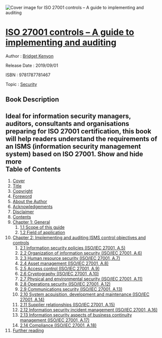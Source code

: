![Cover image for ISO 27001 controls – A guide to implementing and auditing](https://imgdetail.ebookreading.net/cover/cover/20200215/EB9781787781467.jpg)

[ISO 27001 controls – A guide to implementing and auditing](https://ebookreading.net/view/book/ISO+27001+controls+%E2%80%93+A+guide+to+implementing+and+auditing-EB9781787781467_1.html "ISO 27001 controls – A guide to implementing and auditing")
====================================================================================================================

Author : [Bridget Kenyon](https://ebookreading.net/search/author/Bridget+Kenyon)

Release Date : 2019/09/01

ISBN : 9781787781467

Topic : [Security](https://ebookreading.net/search/category/security)

Book Description
-----------------

 Ideal for information security managers, auditors, consultants and organisations preparing for ISO 27001 certification, this book will help readers understand the requirements of an ISMS (information security management system) based on ISO 27001.        Show and hide more                
Table of Contents
-----------------

1. [Cover](https://ebookreading.net/view/book/ISO+27001+controls+%E2%80%93+A+guide+to+implementing+and+auditing-EB9781787781467_1.html#cover)
1. [Title](https://ebookreading.net/view/book/ISO+27001+controls+%E2%80%93+A+guide+to+implementing+and+auditing-EB9781787781467_3.html#title)
1. [Copyright](https://ebookreading.net/view/book/ISO+27001+controls+%E2%80%93+A+guide+to+implementing+and+auditing-EB9781787781467_4.html#copy)
1. [Foreword](https://ebookreading.net/view/book/ISO+27001+controls+%E2%80%93+A+guide+to+implementing+and+auditing-EB9781787781467_5.html#for)
1. [About the Author](https://ebookreading.net/view/book/ISO+27001+controls+%E2%80%93+A+guide+to+implementing+and+auditing-EB9781787781467_6.html#aut)
1. [Acknowledgements](https://ebookreading.net/view/book/ISO+27001+controls+%E2%80%93+A+guide+to+implementing+and+auditing-EB9781787781467_7.html#ack)
1. [Disclaimer](https://ebookreading.net/view/book/ISO+27001+controls+%E2%80%93+A+guide+to+implementing+and+auditing-EB9781787781467_8.html#dis)
1. [Contents](https://ebookreading.net/view/book/ISO+27001+controls+%E2%80%93+A+guide+to+implementing+and+auditing-EB9781787781467_9.html#con)
1. [Chapter 1: General](https://ebookreading.net/view/book/ISO+27001+controls+%E2%80%93+A+guide+to+implementing+and+auditing-EB9781787781467_10.html#ch1)
    1. [1.1 Scope of this guide](https://ebookreading.net/view/book/ISO+27001+controls+%E2%80%93+A+guide+to+implementing+and+auditing-EB9781787781467_10.html#sec1-1)
    1. [1.2 Field of application](https://ebookreading.net/view/book/ISO+27001+controls+%E2%80%93+A+guide+to+implementing+and+auditing-EB9781787781467_10.html#sec1-2)
1. [Chapter 2: Implementing and auditing ISMS control objectives and controls](https://ebookreading.net/view/book/ISO+27001+controls+%E2%80%93+A+guide+to+implementing+and+auditing-EB9781787781467_11.html#ch2)
    1. [2.1 Information security policies (ISO/IEC 27001, A.5)](https://ebookreading.net/view/book/ISO+27001+controls+%E2%80%93+A+guide+to+implementing+and+auditing-EB9781787781467_11.html#sec2-1)
    1. [2.2 Organization of information security (ISO/IEC 27001, A.6)](https://ebookreading.net/view/book/ISO+27001+controls+%E2%80%93+A+guide+to+implementing+and+auditing-EB9781787781467_11.html#sec2-2)
    1. [2.3 Human resource security (ISO/IEC 27001, A.7)](https://ebookreading.net/view/book/ISO+27001+controls+%E2%80%93+A+guide+to+implementing+and+auditing-EB9781787781467_11.html#sec2-3)
    1. [2.4 Asset management (ISO/IEC 27001, A.8)](https://ebookreading.net/view/book/ISO+27001+controls+%E2%80%93+A+guide+to+implementing+and+auditing-EB9781787781467_11.html#sec2-4)
    1. [2.5 Access control (ISO/IEC 27001, A.9)](https://ebookreading.net/view/book/ISO+27001+controls+%E2%80%93+A+guide+to+implementing+and+auditing-EB9781787781467_11.html#sec2-5)
    1. [2.6 Cryptography (ISO/IEC 27001, A.10)](https://ebookreading.net/view/book/ISO+27001+controls+%E2%80%93+A+guide+to+implementing+and+auditing-EB9781787781467_11.html#sec2-6)
    1. [2.7 Physical and environmental security (ISO/IEC 27001, A.11)](https://ebookreading.net/view/book/ISO+27001+controls+%E2%80%93+A+guide+to+implementing+and+auditing-EB9781787781467_11.html#sec2-7)
    1. [2.8 Operations security (ISO/IEC 27001, A.12)](https://ebookreading.net/view/book/ISO+27001+controls+%E2%80%93+A+guide+to+implementing+and+auditing-EB9781787781467_11.html#sec2-8)
    1. [2.9 Communications security (ISO/IEC 27001, A.13)](https://ebookreading.net/view/book/ISO+27001+controls+%E2%80%93+A+guide+to+implementing+and+auditing-EB9781787781467_11.html#sec2-9)
    1. [2.10 System acquisition, development and maintenance (ISO/IEC 27001, A.14)](https://ebookreading.net/view/book/ISO+27001+controls+%E2%80%93+A+guide+to+implementing+and+auditing-EB9781787781467_11.html#sec2-10)
    1. [2.11 Supplier relationships (ISO/IEC 27001, A.15)](https://ebookreading.net/view/book/ISO+27001+controls+%E2%80%93+A+guide+to+implementing+and+auditing-EB9781787781467_11.html#sec2-11)
    1. [2.12 Information security incident management (ISO/IEC 27001, A.16)](https://ebookreading.net/view/book/ISO+27001+controls+%E2%80%93+A+guide+to+implementing+and+auditing-EB9781787781467_11.html#sec2-12)
    1. [2.13 Information security aspects of business continuity management (ISO/IEC 27001, A.17)](https://ebookreading.net/view/book/ISO+27001+controls+%E2%80%93+A+guide+to+implementing+and+auditing-EB9781787781467_11.html#sec2-13)
    1. [2.14 Compliance (ISO/IEC 27001, A.18)](https://ebookreading.net/view/book/ISO+27001+controls+%E2%80%93+A+guide+to+implementing+and+auditing-EB9781787781467_11.html#sec2-14)
1. [Further reading](https://ebookreading.net/view/book/ISO+27001+controls+%E2%80%93+A+guide+to+implementing+and+auditing-EB9781787781467_12.html#rea)
